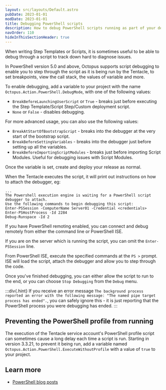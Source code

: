 ```yaml
---
layout: src/layouts/Default.astro
pubDate: 2023-01-01
modDate: 2023-01-01
title: Debugging PowerShell scripts
description: How to debug PowerShell scripts running as part of your deployment process.
navOrder: 110
hideInThisSectionHeader: true
---
```


When writing Step Templates or Scripts, it is sometimes useful to be able to debug through a script to track down hard to diagnose issues.

In PowerShell version 5.0 and above, Octopus supports script debugging to enable you to step through the script as it is being run by the Tentacle, to set breakpoints, view the call stack, the values of variable and more.

To enable debugging, add a variable to your project with the name `Octopus.Action.PowerShell.DebugMode`, with one of the following values:

* `BreakBeforeLaunchingUserScript` or `True` - breaks just before executing the Step Template/Script Step/Custom deployment script.
* `None` or `False` - disables debugging.

For more advanced usage, you can also use the following values:

* `BreakAtStartOfBootstrapScript` - breaks into the debugger at the very start of the bootstrap script.
* `BreakBeforeSettingVariables` - breaks into the debugger just before setting up all the variables.
* `BreakBeforeImportingScriptModules` - breaks just before importing Script Modules. Useful for debugging issues with Script Modules.

Once the variable is set, create and deploy your release as normal.

When the Tentacle executes the script, it will print out instructions on how to attach the debugger, eg:

```
...
The Powershell execution engine is waiting for a PowerShell script debugger to attach.
Use the following commands to begin debugging this script:
Enter-PSSession -ComputerName Server01 -Credential <credentials>
Enter-PSHostProcess -Id 2284
Debug-Runspace -Id 2
```

If you have PowerShell remoting enabled, you can connect and debug remotely from either the command line or PowerShell ISE.

If you are on the server which is running the script, you can omit the `Enter-PSSession` line.

From PowerShell ISE, execute the specified commands at the `PS >` prompt. ISE will load the script, attach the debugger and allow you to step through the code.

Once you've finished debugging, you can either allow the script to run to the end, or you can choose `Stop Debugging` from the `Debug` menu.

:::div{.hint}
If you receive an error message `The background process reported an error with the following message: "The named pipe target process has ended".`, you can safely ignore this - it is just reporting that the PowerShell process you were debugging has ended.
:::

## Preventing the PowerShell profile from running

The execution of the Tentacle service account's PowerShell profile script can sometimes cause a long delay each time a script is run. Starting in version 3.3.21, to prevent it being run,
add a variable named `Octopus.Action.PowerShell.ExecuteWithoutProfile` with a value of `true` to your project.

## Learn more

- [PowerShell blog posts](https://octopus.com/blog/tag/powershell)